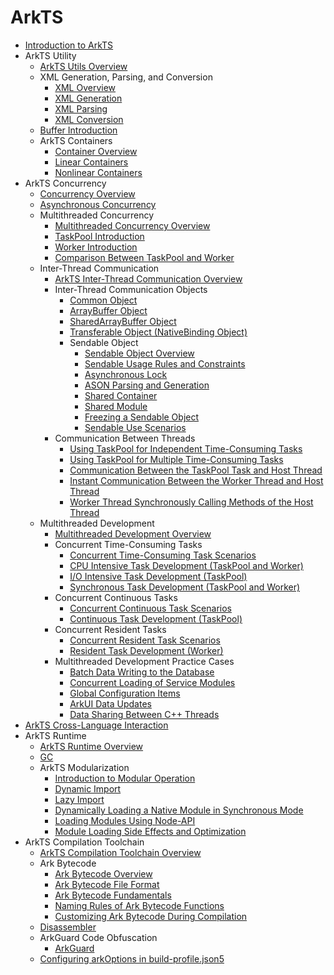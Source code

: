 # ArkTS

- [Introduction to ArkTS](arkts-overview.md)
- ArkTS Utility
    - [ArkTS Utils Overview](arkts-utils-overview.md)
    - XML Generation, Parsing, and Conversion
        - [XML Overview](xml-overview.md)
        - [XML Generation](xml-generation.md)
        - [XML Parsing](xml-parsing.md)
        - [XML Conversion](xml-conversion.md)
    - [Buffer Introduction](buffer.md)
    - ArkTS Containers
        - [Container Overview](container-overview.md)
        - [Linear Containers](linear-container.md)
        - [Nonlinear Containers](nonlinear-container.md)
- ArkTS Concurrency
    - [Concurrency Overview](concurrency-overview.md)
    - [Asynchronous Concurrency](async-concurrency-overview.md)
    - Multithreaded Concurrency
        - [Multithreaded Concurrency Overview](multi-thread-concurrency-overview.md)
        - [TaskPool Introduction](taskpool-introduction.md)
        - [Worker Introduction](worker-introduction.md)
        - [Comparison Between TaskPool and Worker](taskpool-vs-worker.md)
    - Inter-Thread Communication
        - [ArkTS Inter-Thread Communication Overview](interthread-communication-overview.md)
        - Inter-Thread Communication Objects
            - [Common Object](normal-object.md)
            - [ArrayBuffer Object](arraybuffer-object.md)
            - [SharedArrayBuffer Object](shared-arraybuffer-object.md)
            - [Transferable Object (NativeBinding Object)](transferabled-object.md)
            - Sendable Object
                - [Sendable Object Overview](arkts-sendable.md)
                - [Sendable Usage Rules and Constraints](sendable-constraints.md)
                - [Asynchronous Lock](arkts-async-lock-introduction.md)
                - [ASON Parsing and Generation](ason-parsing-generation.md)
                - [Shared Container](arkts-collections-introduction.md)
                - [Shared Module](arkts-sendable-module.md)
                - [Freezing a Sendable Object](sendable-freeze.md)
                - [Sendable Use Scenarios](sendable-guide.md)
        - Communication Between Threads
            - [Using TaskPool for Independent Time-Consuming Tasks](independent-time-consuming-task.md)
            - [Using TaskPool for Multiple Time-Consuming Tasks](multi-time-consuming-tasks.md)
            - [Communication Between the TaskPool Task and Host Thread](taskpool-communicates-with-mainthread.md)
            - [Instant Communication Between the Worker Thread and Host Thread](worker-communicates-with-mainthread.md)
            - [Worker Thread Synchronously Calling Methods of the Host Thread](worker-invoke-mainthread-interface.md)
    - Multithreaded Development
        - [Multithreaded Development Overview](multithread-develop-overview.md)
        - Concurrent Time-Consuming Tasks
            - [Concurrent Time-Consuming Task Scenarios](time-consuming-task-overview.md)
            - [CPU Intensive Task Development (TaskPool and Worker)](cpu-intensive-task-development.md)
            - [I/O Intensive Task Development (TaskPool)](io-intensive-task-development.md)
            - [Synchronous Task Development (TaskPool and Worker)](sync-task-development.md)
        - Concurrent Continuous Tasks
            - [Concurrent Continuous Task Scenarios](long-time-task-overview.md)
            - [Continuous Task Development (TaskPool)](long-time-task-guide.md)
        - Concurrent Resident Tasks
            - [Concurrent Resident Task Scenarios](resident-task-overview.md)
            - [Resident Task Development (Worker)](resident-task-guide.md)
        - Multithreaded Development Practice Cases
            - [Batch Data Writing to the Database](batch-database-operations-guide.md)
            - [Concurrent Loading of Service Modules](concurrent-loading-modules-guide.md)
            - [Global Configuration Items](global-configuration-guide.md)
            - [ArkUI Data Updates](makeobserved-sendable.md)
            - [Data Sharing Between C++ Threads](native-interthread-shared.md)
- [ArkTS Cross-Language Interaction](arkts-cross-language-interaction.md)
- ArkTS Runtime
    - [ArkTS Runtime Overview](arkts-runtime-overview.md)
    - [GC](gc-introduction.md)
    - ArkTS Modularization
        - [Introduction to Modular Operation](module-principle.md)
        - [Dynamic Import](arkts-dynamic-import.md)
        - [Lazy Import](arkts-lazy-import.md)
        - [Dynamically Loading a Native Module in Synchronous Mode](js-apis-load-native-module.md)
        - [Loading Modules Using Node-API](load-module-base-nodeapi.md)
        - [Module Loading Side Effects and Optimization](arkts-module-side-effects.md)
- ArkTS Compilation Toolchain
    - [ArkTS Compilation Toolchain Overview](compilation-tool-chain-overview.md)
    - Ark Bytecode
        - [Ark Bytecode Overview](arkts-bytecode-overview.md)
        - [Ark Bytecode File Format](arkts-bytecode-file-format.md)
        - [Ark Bytecode Fundamentals](arkts-bytecode-fundamentals.md)
        - [Naming Rules of Ark Bytecode Functions](arkts-bytecode-function-name.md)
        - [Customizing Ark Bytecode During Compilation](customize-bytecode-during-compilation.md)
    - [Disassembler](tool-disassembler.md)
    - ArkGuard Code Obfuscation
        - [ArkGuard](source-obfuscation.md)
    - [Configuring arkOptions in build-profile.json5](arkoptions-guide.md)
